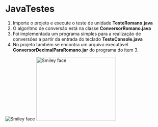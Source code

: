# JavaTestes
1. Importe o projeto e execute o teste de unidade <b>TesteRomano.java</b>
2. O algoritmo de conversão está na classe <b>ConversorRomano.java</b>
3. Foi implementada um programa simples para a realização de conversões a partir da entrada do teclado <b>TesteConsole.java</b>
4. No projeto também se encontra um arquivo executável <b>ConversorDecimalParaRomano.jar</b> do programa do item 3.

<img src="https://seeklogo.com/images/J/java-logo-41D4155FC3-seeklogo.com.png" alt="Smiley face">

<img src="http://1.bp.blogspot.com/-qntcsiA-aiQ/Vlx6Fqlc0KI/AAAAAAAAASo/MFBHEtOSiHc/s1600/puc.jpg" alt="Smiley face" height="200" width="250">
